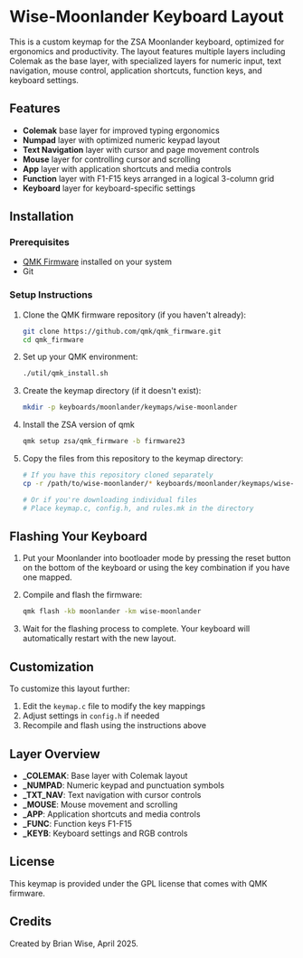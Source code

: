 # Wise-Moonlander Keyboard Layout

This is a custom keymap for the ZSA Moonlander keyboard, optimized for ergonomics and productivity. The layout features multiple layers including Colemak as the base layer, with specialized layers for numeric input, text navigation, mouse control, application shortcuts, function keys, and keyboard settings.

## Features

- **Colemak** base layer for improved typing ergonomics
- **Numpad** layer with optimized numeric keypad layout
- **Text Navigation** layer with cursor and page movement controls
- **Mouse** layer for controlling cursor and scrolling
- **App** layer with application shortcuts and media controls
- **Function** layer with F1-F15 keys arranged in a logical 3-column grid
- **Keyboard** layer for keyboard-specific settings

## Installation

### Prerequisites

- [QMK Firmware](https://docs.qmk.fm/#/newbs_getting_started) installed on your system
- Git

### Setup Instructions

1. Clone the QMK firmware repository (if you haven't already):
   ```bash
   git clone https://github.com/qmk/qmk_firmware.git
   cd qmk_firmware
   ```

2. Set up your QMK environment:
   ```bash
   ./util/qmk_install.sh
   ```

3. Create the keymap directory (if it doesn't exist):
   ```bash
   mkdir -p keyboards/moonlander/keymaps/wise-moonlander
   ```
3. Install the ZSA version of qmk
   ```bash
   qmk setup zsa/qmk_firmware -b firmware23
   ```

4. Copy the files from this repository to the keymap directory:
   ```bash
   # If you have this repository cloned separately
   cp -r /path/to/wise-moonlander/* keyboards/moonlander/keymaps/wise-moonlander/
   
   # Or if you're downloading individual files
   # Place keymap.c, config.h, and rules.mk in the directory
   ```

## Flashing Your Keyboard

1. Put your Moonlander into bootloader mode by pressing the reset button on the bottom of the keyboard or using the key combination if you have one mapped.

2. Compile and flash the firmware:
   ```bash
   qmk flash -kb moonlander -km wise-moonlander
   ```

3. Wait for the flashing process to complete. Your keyboard will automatically restart with the new layout.

## Customization

To customize this layout further:

1. Edit the `keymap.c` file to modify the key mappings
2. Adjust settings in `config.h` if needed
3. Recompile and flash using the instructions above

## Layer Overview

- **_COLEMAK**: Base layer with Colemak layout
- **_NUMPAD**: Numeric keypad and punctuation symbols
- **_TXT_NAV**: Text navigation with cursor controls
- **_MOUSE**: Mouse movement and scrolling
- **_APP**: Application shortcuts and media controls
- **_FUNC**: Function keys F1-F15
- **_KEYB**: Keyboard settings and RGB controls

## License

This keymap is provided under the GPL license that comes with QMK firmware.

## Credits

Created by Brian Wise, April 2025.
